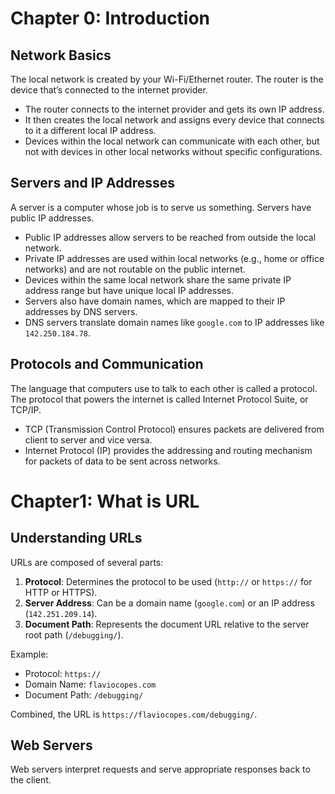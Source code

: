 # Chapter 0: Introduction

## Network Basics

The local network is created by your Wi-Fi/Ethernet router. The router is the device that’s connected to the internet provider.

- The router connects to the internet provider and gets its own IP address.
- It then creates the local network and assigns every device that connects to it a different local IP address. 
- Devices within the local network can communicate with each other, but not with devices in other local networks without specific configurations.

## Servers and IP Addresses

A server is a computer whose job is to serve us something. Servers have public IP addresses.

- Public IP addresses allow servers to be reached from outside the local network.
- Private IP addresses are used within local networks (e.g., home or office networks) and are not routable on the public internet.
- Devices within the same local network share the same private IP address range but have unique local IP addresses.
- Servers also have domain names, which are mapped to their IP addresses by DNS servers. 
- DNS servers translate domain names like `google.com` to IP addresses like `142.250.184.78`.

## Protocols and Communication

The language that computers use to talk to each other is called a protocol. The protocol that powers the internet is called Internet Protocol Suite, or TCP/IP.

- TCP (Transmission Control Protocol) ensures packets are delivered from client to server and vice versa.
- Internet Protocol (IP)  provides the addressing and routing mechanism for packets of data to be sent across networks.

# Chapter1: What is URL

## Understanding URLs

URLs are composed of several parts:

1. **Protocol**: Determines the protocol to be used (`http://` or `https://` for HTTP or HTTPS).
2. **Server Address**: Can be a domain name (`google.com`) or an IP address (`142.251.209.14`).
3. **Document Path**: Represents the document URL relative to the server root path (`/debugging/`).

Example:
- Protocol: `https://`
- Domain Name: `flaviocopes.com`
- Document Path: `/debugging/`

Combined, the URL is `https://flaviocopes.com/debugging/`.

## Web Servers

Web servers interpret requests and serve appropriate responses back to the client.